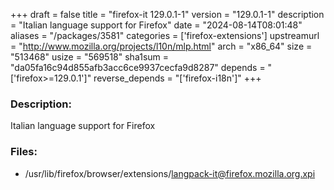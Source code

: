 +++
draft = false
title = "firefox-it 129.0.1-1"
version = "129.0.1-1"
description = "Italian language support for Firefox"
date = "2024-08-14T08:01:48"
aliases = "/packages/3581"
categories = ['firefox-extensions']
upstreamurl = "http://www.mozilla.org/projects/l10n/mlp.html"
arch = "x86_64"
size = "513468"
usize = "569518"
sha1sum = "da05fa16c94d855afb3acc6ce9937cecfa9d8287"
depends = "['firefox>=129.0.1']"
reverse_depends = "['firefox-i18n']"
+++
### Description: 
Italian language support for Firefox

### Files: 
* /usr/lib/firefox/browser/extensions/langpack-it@firefox.mozilla.org.xpi
